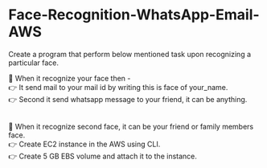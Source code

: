 # Face-Recognition-WhatsApp-Email-AWS

Create a program that perform below mentioned task upon recognizing a particular face. </br>

📌 When it recognize your face then - </br>
👉 It send mail to your mail id by writing this is face of your_name. </br>
👉 Second it send whatsapp message to your friend, it can be anything. </br></br>

📌 When it recognize second  face, it can be your friend or family members face.</br>
👉 Create EC2 instance in the AWS using CLI. </br>
👉 Create 5 GB EBS volume and attach it to the instance. </br>
